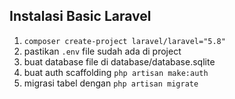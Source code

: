 ## Instalasi Basic Laravel
1. `composer create-project laravel/laravel="5.8"`
2. pastikan `.env` file sudah ada di project
3. buat database file di database/database.sqlite
4. buat auth scaffolding `php artisan make:auth`
5. migrasi tabel dengan `php artisan migrate`